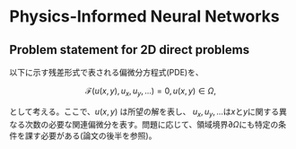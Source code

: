 # Physics-Informed Neural Networks

## Problem statement for 2D direct problems

以下に示す残差形式で表される偏微分方程式(PDE)を、
```math
\mathcal{F}(u(x,y),u_x,u_y,...)=0, u(x,y)\in\Omega,
```
として考える。ここで、$u(x,y)$ は所望の解を表し、 $u_x, u_y, ...$は$x$と$y$に関する異なる次数の必要な関連偏微分を表す。問題に応じて、領域境界$\partial \Omega$にも特定の条件を課す必要がある(論文の後半を参照)。
